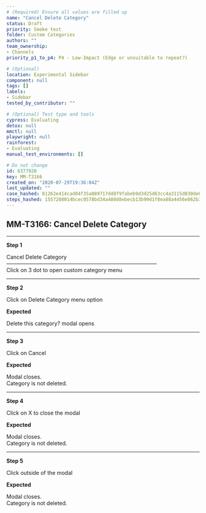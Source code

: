 ```yaml
---
# (Required) Ensure all values are filled up
name: "Cancel Delete Category"
status: Draft
priority: Smoke test
folder: Custom Categories
authors: ""
team_ownership: 
- Channels
priority_p1_to_p4: P4 - Low-Impact (Edge or unsuitable to repeat?)

# (Optional)
location: Experimental Sidebar
component: null
tags: []
labels: 
- Sidebar
tested_by_contributor: ""

# (Optional) Test type and tools
cypress: Evaluating
detox: null
mmctl: null
playwright: null
rainforest: 
- Evaluating
manual_test_environments: []

# Do not change
id: 6377920
key: MM-T3166
created_on: "2020-07-29T19:36:04Z"
last_updated: ""
case_hashed: 81262e414cad04f35a089717dd8f9fabeb9d3d25d63cc4a3115d830de6137928f4404a8663664b53bc12d09dcb0b24f7
steps_hashed: 1557208014bcec0578bd34a480d8ebecb13b99d1f8ea88a4456e062b3c41930ba49dfc634acfea8d79a84094885515dc
---
```


<!-- (Auto-generated) Based on frontmatter's "key" and "name" -->

## MM-T3166: Cancel Delete Category

---

**Step 1**

Cancel Delete Category\
————————————————————————————\
Click on 3 dot to open custom category menu

---

**Step 2**

Click on Delete Category menu option

**Expected**

Delete this category? modal opens

---

**Step 3**

Click on Cancel

**Expected**

Modal closes.\
Category is not deleted.

---

**Step 4**

Click on X to close the modal

**Expected**

Modal closes.\
Category is not deleted.

---

**Step 5**

Click outside of the modal

**Expected**

Modal closes.\
Category is not deleted.
